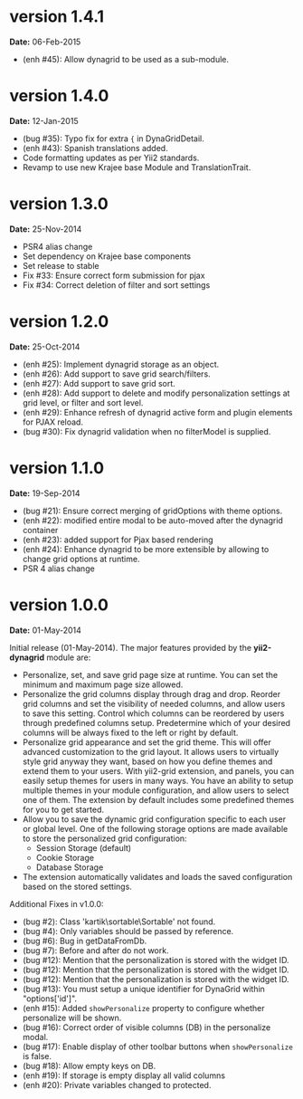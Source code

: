 version 1.4.1
=============
**Date:** 06-Feb-2015

- (enh #45): Allow dynagrid to be used as a sub-module.

version 1.4.0
=============
**Date:** 12-Jan-2015

- (bug #35): Typo fix for extra `{` in DynaGridDetail.
- (enh #43): Spanish translations added.
- Code formatting updates as per Yii2 standards.
- Revamp to use new Krajee base Module and TranslationTrait.

version 1.3.0
=============
**Date:** 25-Nov-2014

- PSR4 alias change
- Set dependency on Krajee base components
- Set release to stable
- Fix #33: Ensure correct form submission for pjax 
- Fix #34: Correct deletion of filter and sort settings

version 1.2.0
=============
**Date:** 25-Oct-2014 

- (enh #25): Implement dynagrid storage as an object.
- (enh #26): Add support to save grid search/filters.
- (enh #27): Add support to save grid sort.
- (enh #28): Add support to delete and modify personalization settings at grid level, or filter and sort level.
- (enh #29): Enhance refresh of dynagrid active form and plugin elements for PJAX reload.
- (bug #30): Fix dynagrid validation when no filterModel is supplied.


version 1.1.0
=============
**Date:** 19-Sep-2014 

- (bug #21): Ensure correct merging of gridOptions with theme options.
- (enh #22): modified entire modal to be auto-moved after the dynagrid container
- (enh #23): added support for Pjax based rendering
- (enh #24): Enhance dynagrid to be more extensible by allowing to change grid options at runtime.
- PSR 4 alias change


version 1.0.0
=============
**Date:** 01-May-2014

Initial release (01-May-2014). The major features provided by the **yii2-dynagrid** module are:

- Personalize, set, and save grid page size at runtime. You can set the minimum and maximum page size allowed.
- Personalize the grid columns display through drag and drop. Reorder grid columns and set the visibility of needed columns, and allow users to save this setting. 
  Control which columns can be reordered by users through predefined columns setup. Predetermine which of your desired columns will be always fixed to the left or right by 
  default.
- Personalize grid appearance and set the grid theme. This will offer advanced customization to the grid layout. It allows users to virtually style grid 
  anyway they want, based on how you define themes and extend them to your users. With yii2-grid extension, and panels, you can easily setup themes for 
  users in many ways. You have an ability to setup multiple themes in your module configuration, and allow users to select one of them. The extension by 
  default includes some predefined themes for you to get started.
- Allow you to save the dynamic grid configuration specific to each user or global level. One of the following storage options are made available to store 
  the personalized grid configuration:
  - Session Storage (default)
  - Cookie Storage 
  - Database Storage
- The extension automatically validates and loads the saved configuration based on the stored settings.

Additional Fixes in v1.0.0:

- (bug #2): Class 'kartik\sortable\Sortable' not found.
- (bug #4): Only variables should be passed by reference.
- (bug #6): Bug in getDataFromDb.
- (bug #7): Before and after do not work.
- (bug #12): Mention that the personalization is stored with the widget ID.
- (bug #12): Mention that the personalization is stored with the widget ID.
- (bug #12): Mention that the personalization is stored with the widget ID.
- (bug #13): You must setup a unique identifier for DynaGrid within "options['id']".
- (enh #15): Added `showPersonalize` property to configure whether personalize will be shown.
- (bug #16): Correct order of visible columns (DB) in the personalize modal.
- (bug #17): Enable display of other toolbar buttons when `showPersonalize` is false.
- (bug #18): Allow empty keys on DB.
- (enh #19): If storage is empty display all valid columns
- (enh #20): Private variables changed to protected.

